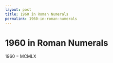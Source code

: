```yaml
---
layout: post
title: 1960 in Roman Numerals
permalink: 1960-in-roman-numerals
---
```


# 1960 in Roman Numerals

1960 = MCMLX
